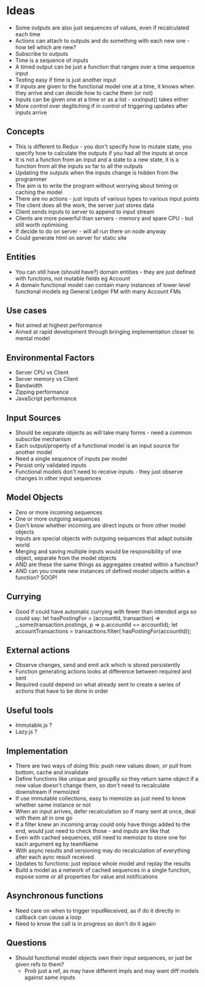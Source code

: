 Ideas
=====

- Some outputs are also just sequences of values, even if recalculated each time
- Actions can attach to outputs and do something with each new one - how tell which are new?
- Subscribe to outputs
- Time is a sequence of inputs
- A timed output can be just a function that ranges over a time sequence input
- Testing easy if time is just another input
- If inputs are given to the functional model one at a time, it knows when they arrive and can decide how to cache them (or not)
- Inputs can be given one at a time or as a list - xxxInput() takes either
- More control over deglitching if in control of triggering updates after inputs arrive

Concepts
--------
- This is different to Redux - you don't specify how to mutate state, you specify how to calculate the outputs if you had all the inputs at once
- It is not a function from an input and a state to a new state, it is a function from all the inputs so far to all the outputs
- Updating the outputs when the inputs change is hidden from the programmer
- The aim is to write the program without worrying about timing or caching the model
- There are no actions - just inputs of various types to various input points
- The client does all the work, the server just stores data
- Client sends inputs to server to append to input stream
- Clients are more powerful than servers - memory and spare CPU - but still worth optimising
- If decide to do on server - will all run there on node anyway
- Could generate html on server for static site

Entities
--------

- You can still have (should have?) domain entities - they are just defined with functions, not mutable fields eg Account
- A domain functional model can contain many instances of lower level functional models eg General Ledger FM with many Account FMs


Use cases
---------

- Not aimed at highest performance
- Aimed at rapid development through bringing implementation closer to mental model

Environmental Factors
---------------------

- Server CPU vs Client
- Server memory vs Client
- Bandwidth
- Zipping performance
- JavaScript performance

Input Sources
------------

- Should be separate objects as will take many forms - need a common subscribe mechanism
- Each output/property of a functional model is an input source for another model
- Need a single sequence of inputs per model
- Persist only validated inputs
- Functional models don't need to receive inputs - they just observe changes in other input sequences

Model Objects
-------------
- Zero or more incoming sequences
- One or more outgoing sequences
- Don't know whether incoming are direct inputs or from other model objects
- Inputs are special objects with outgoing sequences that adapt outside world
- Merging and saving multiple inputs would be responsibility of one object, separate from the model objects
- AND are these the same things as aggregates created within a function?
- AND can you create new instances of defined model objects within a function? SOOP!

Currying
--------
- Good if could have automatic currying with fewer than intended args so could say:
  let hasPostingFor = (accountId, transaction) => _.some(transaction.postings, p => p.accountId == accountId);
  let accountTransactions = transactions.filter( hasPostingFor(accountId));


External actions
----------------

- Observe changes, send and emit ack which is stored persistently
- Function generating actions looks at difference between required and sent
- Required could depend on what already sent to create a series of actions that have to be done in order

Useful tools
------------

- Immutable.js ?
- Lazy.js ?


Implementation
--------------

- There are two ways of doing this: push new values down, or pull from bottom, cache and invalidate
- Define functions like unique and groupBy so they return same object if a new value doesn't change them, so don't need to recalculate downstream if memoized
- If use immutable collections, easy to memoize as just need to know whether same instance or not
- When an input arrives, defer recalculation so if many sent at once, deal with them all in one go
- If a filter knew an incoming array could only have things added to the end, would just need to check those - and inputs are like that
- Even with cached sequences, still need to memoize to store one for each argument eg by teamName
- With async results and versioning may do recalculation of everything after each aync result received
- Updates to functions: just replace whole model and replay the results
- Build a model as a network of cached sequences in a single function, expose some or all properties for value and notifications

Asynchronous functions
----------------------
- Need care on when to trigger inputReceived, as if do it directly in callback can cause a loop
- Need to know the call is in progress so don't do it again

Questions
---------
- Should functional model objects own their input sequences, or just be given refs to them? 
  - Prob just a ref, as may have different impls and may want diff models against same inputs
  
  